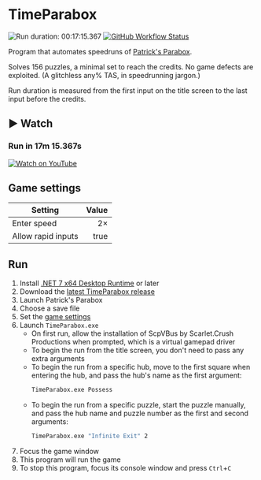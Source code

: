 TimeParabox
===

![Run duration: 00:17:15.367](https://img.shields.io/badge/run%20duration-00%3A17%3A15.367-success) [![GitHub Workflow Status](https://img.shields.io/github/actions/workflow/status/Aldaviva/TimeParabox/dotnet.yml?branch=master&logo=github)](https://github.com/Aldaviva/TimeParabox/actions/workflows/dotnet.yml)

Program that automates speedruns of [Patrick's Parabox](https://www.patricksparabox.com).

Solves 156 puzzles, a minimal set to reach the credits. No game defects are exploited. (A glitchless any% TAS, in speedrunning jargon.)

Run duration is measured from the first input on the title screen to the last input before the credits.

## ▶ Watch

### Run in 17m 15.367s
[![Watch on YouTube](https://i.ytimg.com/vi_webp/wZ--hjWwByQ/maxresdefault.webp)](https://www.youtube.com/watch?v=wZ--hjWwByQ)

## Game settings
|Setting|Value|
|-|-:|
|Enter speed|2×|
|Allow rapid inputs|true|

## Run
1. Install [.NET 7 x64 Desktop Runtime](https://dotnet.microsoft.com/en-us/download/dotnet/7.0) or later
1. Download the [latest TimeParabox release](https://github.com/Aldaviva/TimeParabox/releases/latest/download/TimeParabox.exe)
1. Launch Patrick's Parabox
1. Choose a save file
1. Set the [game settings](#game-settings)
1. Launch `TimeParabox.exe`
    - On first run, allow the installation of ScpVBus by Scarlet.Crush Productions when prompted, which is a virtual gamepad driver
    - To begin the run from the title screen, you don't need to pass any extra arguments
    - To begin the run from a specific hub, move to the first square when entering the hub, and pass the hub's name as the first argument:
        ```bat
        TimeParabox.exe Possess
        ```
    - To begin the run from a specific puzzle, start the puzzle manually, and pass the hub name and puzzle number as the first and second arguments:
        ```bat
        TimeParabox.exe "Infinite Exit" 2
        ```
1. Focus the game window
1. This program will run the game
1. To stop this program, focus its console window and press `Ctrl`+`C`
